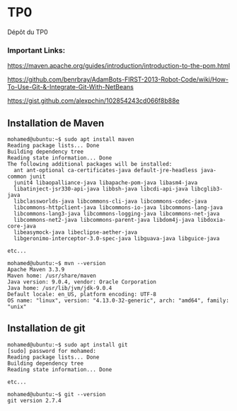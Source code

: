 # TP0
Dépôt du TP0

### Important Links:
https://maven.apache.org/guides/introduction/introduction-to-the-pom.html

https://github.com/benrbray/AdamBots-FIRST-2013-Robot-Code/wiki/How-To-Use-Git-&-Integrate-Git-With-NetBeans

https://gist.github.com/alexpchin/102854243cd066f8b88e

## Installation de Maven

```
mohamed@ubuntu:~$ sudo apt install maven
Reading package lists... Done
Building dependency tree       
Reading state information... Done
The following additional packages will be installed:
  ant ant-optional ca-certificates-java default-jre-headless java-common junit
  junit4 libaopalliance-java libapache-pom-java libasm4-java
  libatinject-jsr330-api-java libbsh-java libcdi-api-java libcglib3-java
  libclassworlds-java libcommons-cli-java libcommons-codec-java
  libcommons-httpclient-java libcommons-io-java libcommons-lang-java
  libcommons-lang3-java libcommons-logging-java libcommons-net-java
  libcommons-net2-java libcommons-parent-java libdom4j-java libdoxia-core-java
  libeasymock-java libeclipse-aether-java
  libgeronimo-interceptor-3.0-spec-java libguava-java libguice-java
  
etc...

mohamed@ubuntu:~$ mvn --version
Apache Maven 3.3.9
Maven home: /usr/share/maven
Java version: 9.0.4, vendor: Oracle Corporation
Java home: /usr/lib/jvm/jdk-9.0.4
Default locale: en_US, platform encoding: UTF-8
OS name: "linux", version: "4.13.0-32-generic", arch: "amd64", family: "unix"
```
## Installation de git

```
mohamed@ubuntu:~$ sudo apt install git
[sudo] password for mohamed: 
Reading package lists... Done
Building dependency tree       
Reading state information... Done

etc...

mohamed@ubuntu:~$ git --version
git version 2.7.4

```

